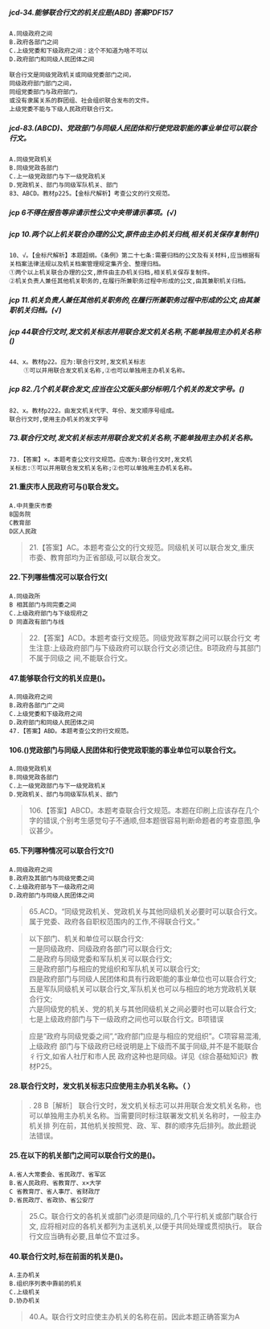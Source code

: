##### jcd-34.能够联合行文的机关应是(ABD) 答案PDF157
    A.同级政府之间
    B.政府各部门之间
    C.上级党委和下级政府之间：这个不知道为啥不可以
    D.政府部门和同级人民团体之间
    
    联合行文是同级党政机关或同级党委部门之间，
    同级政府部门部门之间，
    同组党委部门与政府部门，
    或没有隶属关系的群团组、社会组织联合发布的文件。　　
    上级党委不能与下级人民政府联合行文。

    
##### jcd-83.(ABCD)、党政部门与同级人民团体和行使党政职能的事业单位可以联合行文。
    A.同级党政机关
    B.同级党政各部门
    C.上一级党政部门与下一级党政机关
    D.党政机关、部门与同级军队机关、部门    
    83、ABCD。教材p225。【金标尺解析】考查公文的行文规范。
    
##### jcp 6不得在报告等非请示性公文中夹带请示事项。(√)    

##### jcp 10.两个以上机关联合办理的公文,原件由主办机关归档,相关机关保存复制件()
    10、√。【金标尺解析】本题超纲。《条例》第二十七条:需要归档的公文及有关材料,应当根据有关档案法律法规以及机关档案管理规定集齐全、整理归档。
    ①两个以上机关联合办理的公文,原件由主办机关归档,相关机关保存复制件。
    ②机关负责人兼任其他机关职务的,在履行所兼职务过程中形成的公文,由其兼职机关归档。
    
##### jcp 11.机关负责人兼任其他机关职务的,在履行所兼职务过程中形成的公文,由其兼职机关归档。(√)

    
##### jcp 44联合行文时,发文机关标志并用联合发文机关名称,不能单独用主办机关名称()
    44、x。教材p22。应为:联合行文时,发文机关标志
        ①可以并用联合发文机关名称,②也可以单独用主办机关名称。

##### jcp 82.几个机关联合发文,应当在公文版头部分标明几个机关的发文字号。()
    82、x。教材p222。由发文机关代字、年份、发文顺序号组成。
    联合行文时,使用主办机关的发文字号
    
##### 73.联合行文时,发文机关标志并用联合发文机关名称,不能单独用主办机关名称。
    73.【答案】×。本题考查公文行文规范。应改为:联合行文时,发文机
    关标志:①可以并用联合发文机关名称;②也可以单独用主办机关名称。

#### 21.重庆市人民政府可与()联合发文。
    A.中共重庆市委
    B国务院
    C教育部
    D区人民政

>   21.【答案】AC。本题考查公文的行文规范。同级机关可以联合发文,重庆
市委、教育部均为正省部级,可以联合发文。

#### 22.下列哪些情况可以联合行文(
    A.同级政所
    B 相其部门与同完委之间
    C.上级政府部门与下级现府之
    D 同直政有部门与线

>   22.【答案】ACD。本题考查行文规范。同级党政军群之间可以联合行文
考生注意:上级政府部门与下级政府可以联合行文必须记住。B项政府与其部门不属于同级之
间,不能联合行文。

#### 47.能够联合行文的机关应是()。
    A.同级政府之间
    B.政府各部门广之间
    C.上级党委和下级政府之间
    D.政府部门和同级人民团体之间
    47.【答案】ABD。本题考查公文的行文规范。

#### 106.()党政部门与同级人民团体和行使党政职能的事业单位可以联合行文。
    A.同级党政机关
    B.同级党政各部门
    C.上一级党政部门与下一级党政机关
    D.党政机关、部门与同级军队机关、部门

>   106.【答案】ABCD。本题考查联合行文规范。本题在印刷上应该存在几个
字的错误,个别考生感觉句子不通顺,但本题很容易判断命题者的考查意图,争议甚少。


#### 65.下列哪种情况可以联合行文?()
    A.同级政府之间
    B.政府及其部门与同级党委之间
    C.上级政府部与下一级政府之间
    D.政府部门与同级人民团体之间
>   65.ACD。“同级党政机关、党政机关与其他同级机关必要时可以联合行文。
属于党委、政府各自职权范围内的工作,不得联合行文。”

>   以下部门、机关和单位可以联合行文:     
一是同级政府、同级政府各部门可以联合行文;     
二是政府与同级党委和军队机关可以联合行文;     
三是政府部门与相应的党组织和军队机关可以联合行文;     
四是政府部门与同级人民团体和具有行政职能的事业单位也可以联合行文;     
五是军队同级机关可以联合行文,军队机关也可以与相应的地方党政机关联合行文;     
六是同级党的机关、党的机关与其他同级机关之间必要时也可以联合行文;     
七是上级政府部门与下一级政府之间也可以联合行文。B项错误     

>   应是“政府与同级党委之间”,“政府部门应是与相应的党组织”。C项容易混淆,上级政府
部门与下级政府已经说明是上下级而不属于同级,并不是不能联合彳行文,如省人社厅和市人民
政府这种也是同级。详见《综合基础知识》教材P25。

#### 28.联合行文时，发文机关标志只应使用主办机关名称。（ ）
>   . 28 B［解析］ 联合行文时，发文机关标志可以并用联合发文机关名称，也
    可以单独用主办机关名称。当需要同时标注联署发文机关名称时，一般主办机关排
    列在前，其他机关按照党、政、军、群的顺序先后排列。故此题说法错误。


#### 25.在以下的机关部门之间可以联合行文的是()。
    A.省人大常委会、省民政厅、省军区
    B.省人民政府、省教育厅、x×大学
    C 省教育厅、省人事厅、省财政厅
    D.省民政厅、省政协、省公安厅
>   25.C。联合行文的各机关或部门必须是同级的,几个平行机关或部门联合行文,
应将相对应的各机关都列为主送机关,以便于共同处理或贯彻执行。
    联合行文应当确有必要,且单位不宜过多。
    
#### 40.联合行文时,标在前面的机关是()。
    A.主办机关
    B.组织序列表中靠前的机关
    C.上级机关
    D.协办机关
>   40.A。联合行文时应使主办机关的名称在前。因此本题正确答案为A





























